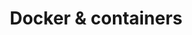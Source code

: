 ---
title: Docker & containers
category: virtualization
resource-url: https://www.pluralsight.com/courses/docker-containers-big-picture
blurb: Learn about what’s often called a lightweight VM and how you can use it 
suggester: Kathy
audience: beginner
---